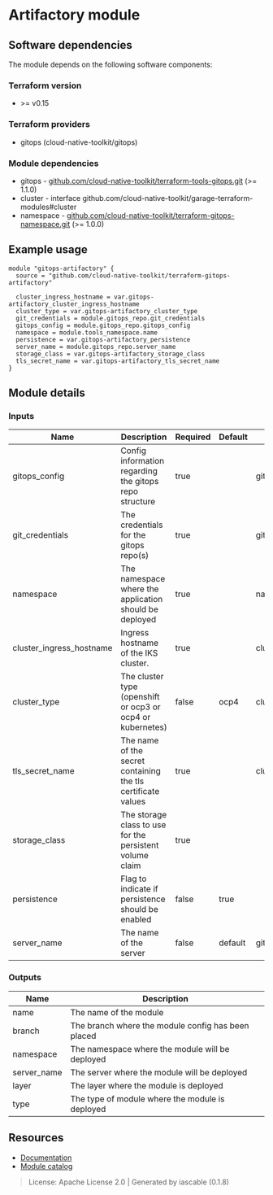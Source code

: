 # Artifactory module




## Software dependencies

The module depends on the following software components:

### Terraform version

- \>= v0.15

### Terraform providers


- gitops (cloud-native-toolkit/gitops)

### Module dependencies


- gitops - [github.com/cloud-native-toolkit/terraform-tools-gitops.git](https://github.com/cloud-native-toolkit/terraform-tools-gitops.git) (>= 1.1.0)
- cluster - interface github.com/cloud-native-toolkit/garage-terraform-modules#cluster
- namespace - [github.com/cloud-native-toolkit/terraform-gitops-namespace.git](https://github.com/cloud-native-toolkit/terraform-gitops-namespace.git) (>= 1.0.0)

## Example usage

```hcl
module "gitops-artifactory" {
  source = "github.com/cloud-native-toolkit/terraform-gitops-artifactory"

  cluster_ingress_hostname = var.gitops-artifactory_cluster_ingress_hostname
  cluster_type = var.gitops-artifactory_cluster_type
  git_credentials = module.gitops_repo.git_credentials
  gitops_config = module.gitops_repo.gitops_config
  namespace = module.tools_namespace.name
  persistence = var.gitops-artifactory_persistence
  server_name = module.gitops_repo.server_name
  storage_class = var.gitops-artifactory_storage_class
  tls_secret_name = var.gitops-artifactory_tls_secret_name
}

```

## Module details

### Inputs

| Name | Description | Required | Default | Source |
|------|-------------|---------|----------|--------|
| gitops_config | Config information regarding the gitops repo structure | true |  | gitops.gitops_config |
| git_credentials | The credentials for the gitops repo(s) | true |  | gitops.git_credentials |
| namespace | The namespace where the application should be deployed | true |  | namespace.name |
| cluster_ingress_hostname | Ingress hostname of the IKS cluster. | true |  | cluster.platform.ingress |
| cluster_type | The cluster type (openshift or ocp3 or ocp4 or kubernetes) | false | ocp4 | cluster.platform.type_code |
| tls_secret_name | The name of the secret containing the tls certificate values | true |  | cluster.platform.tls_secret |
| storage_class | The storage class to use for the persistent volume claim | true |  |  |
| persistence | Flag to indicate if persistence should be enabled | false | true |  |
| server_name | The name of the server | false | default | gitops.server_name |

### Outputs

| Name | Description |
|------|-------------|
| name | The name of the module |
| branch | The branch where the module config has been placed |
| namespace | The namespace where the module will be deployed |
| server_name | The server where the module will be deployed |
| layer | The layer where the module is deployed |
| type | The type of module where the module is deployed |

## Resources

- [Documentation](https://operate.cloudnativetoolkit.dev)
- [Module catalog](https://modules.cloudnativetoolkit.dev)

> License: Apache License 2.0 | Generated by iascable (0.1.8)
